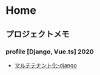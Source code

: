 Home
=====

## プロジェクトメモ
### profile [Django, Vue.ts] 2020
* [マルチテナント化-django](\project\profile-django-vuets\マルチテナント化-django.md)
